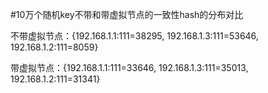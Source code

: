 #10万个随机key不带和带虚拟节点的一致性hash的分布对比

不带虚拟节点：{192.168.1.1:111=38295, 192.168.1.3:111=53646, 192.168.1.2:111=8059}

带虚拟节点：{192.168.1.1:111=33646, 192.168.1.3:111=35013, 192.168.1.2:111=31341}
